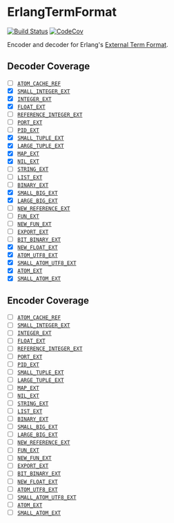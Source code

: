 # ErlangTermFormat

[![Build Status](https://travis-ci.com/christopher-dG/ErlangTermFormat.jl.svg?branch=master)](https://travis-ci.com/christopher-dG/ErlangTermFormat.jl)
[![CodeCov](https://codecov.io/gh/christopher-dG/ErlangTermFormat.jl/branch/master/graph/badge.svg)](https://codecov.io/gh/christopher-dG/ErlangTermFormat.jl)

Encoder and decoder for Erlang's [External Term Format](http://erlang.org/doc/apps/erts/erl_ext_dist.html).

## Decoder Coverage

* [ ] [`ATOM_CACHE_REF`](http://erlang.org/doc/apps/erts/erl_ext_dist.html#atom_cache_ref)
* [x] [`SMALL_INTEGER_EXT`](http://erlang.org/doc/apps/erts/erl_ext_dist.html#small_integer_ext)
* [x] [`INTEGER_EXT`](http://erlang.org/doc/apps/erts/erl_ext_dist.html#integer_ext)
* [x] [`FLOAT_EXT`](http://erlang.org/doc/apps/erts/erl_ext_dist.html#float_ext)
* [ ] [`REFERENCE_INTEGER_EXT`](http://erlang.org/doc/apps/erts/erl_ext_dist.html#reference_ext)
* [ ] [`PORT_EXT`](http://erlang.org/doc/apps/erts/erl_ext_dist.html#port_ext)
* [ ] [`PID_EXT`](http://erlang.org/doc/apps/erts/erl_ext_dist.html#pid_ext)
* [x] [`SMALL_TUPLE_EXT`](http://erlang.org/doc/apps/erts/erl_ext_dist.html#small_tuple_ext)
* [x] [`LARGE_TUPLE_EXT`](http://erlang.org/doc/apps/erts/erl_ext_dist.html#large_tuple_ext)
* [x] [`MAP_EXT`](http://erlang.org/doc/apps/erts/erl_ext_dist.html#map_ext)
* [x] [`NIL_EXT`](http://erlang.org/doc/apps/erts/erl_ext_dist.html#nil_ext)
* [ ] [`STRING_EXT`](http://erlang.org/doc/apps/erts/erl_ext_dist.html#string_ext)
* [ ] [`LIST_EXT`](http://erlang.org/doc/apps/erts/erl_ext_dist.html#list_ext)
* [ ] [`BINARY_EXT`](http://erlang.org/doc/apps/erts/erl_ext_dist.html#binary_ext)
* [x] [`SMALL_BIG_EXT`](http://erlang.org/doc/apps/erts/erl_ext_dist.html#small_big_ext)
* [x] [`LARGE_BIG_EXT`](http://erlang.org/doc/apps/erts/erl_ext_dist.html#large_big_ext)
* [ ] [`NEW_REFERENCE_EXT`](http://erlang.org/doc/apps/erts/erl_ext_dist.html#new_reference_ext)
* [ ] [`FUN_EXT`](http://erlang.org/doc/apps/erts/erl_ext_dist.html#fun_ext)
* [ ] [`NEW_FUN_EXT`](http://erlang.org/doc/apps/erts/erl_ext_dist.html#new_fun_ext)
* [ ] [`EXPORT_EXT`](http://erlang.org/doc/apps/erts/erl_ext_dist.html#export_ext)
* [ ] [`BIT_BINARY_EXT`](http://erlang.org/doc/apps/erts/erl_ext_dist.html#bit_binary_ext)
* [x] [`NEW_FLOAT_EXT`](http://erlang.org/doc/apps/erts/erl_ext_dist.html#new_float_ext)
* [x] [`ATOM_UTF8_EXT`](http://erlang.org/doc/apps/erts/erl_ext_dist.html#atom_utf8_ext)
* [x] [`SMALL_ATOM_UTF8_EXT`](http://erlang.org/doc/apps/erts/erl_ext_dist.html#small_atom_utf8_ext)
* [x] [`ATOM_EXT`](http://erlang.org/doc/apps/erts/erl_ext_dist.html#atom_ext--deprecated-)
* [x] [`SMALL_ATOM_EXT`](http://erlang.org/doc/apps/erts/erl_ext_dist.html#small_atom_ext--deprecated-)

## Encoder Coverage

* [ ] [`ATOM_CACHE_REF`](http://erlang.org/doc/apps/erts/erl_ext_dist.html#atom_cache_ref)
* [ ] [`SMALL_INTEGER_EXT`](http://erlang.org/doc/apps/erts/erl_ext_dist.html#small_integer_ext)
* [ ] [`INTEGER_EXT`](http://erlang.org/doc/apps/erts/erl_ext_dist.html#integer_ext)
* [ ] [`FLOAT_EXT`](http://erlang.org/doc/apps/erts/erl_ext_dist.html#float_ext)
* [ ] [`REFERENCE_INTEGER_EXT`](http://erlang.org/doc/apps/erts/erl_ext_dist.html#reference_ext)
* [ ] [`PORT_EXT`](http://erlang.org/doc/apps/erts/erl_ext_dist.html#port_ext)
* [ ] [`PID_EXT`](http://erlang.org/doc/apps/erts/erl_ext_dist.html#pid_ext)
* [ ] [`SMALL_TUPLE_EXT`](http://erlang.org/doc/apps/erts/erl_ext_dist.html#small_tuple_ext)
* [ ] [`LARGE_TUPLE_EXT`](http://erlang.org/doc/apps/erts/erl_ext_dist.html#large_tuple_ext)
* [ ] [`MAP_EXT`](http://erlang.org/doc/apps/erts/erl_ext_dist.html#map_ext)
* [ ] [`NIL_EXT`](http://erlang.org/doc/apps/erts/erl_ext_dist.html#nil_ext)
* [ ] [`STRING_EXT`](http://erlang.org/doc/apps/erts/erl_ext_dist.html#string_ext)
* [ ] [`LIST_EXT`](http://erlang.org/doc/apps/erts/erl_ext_dist.html#list_ext)
* [ ] [`BINARY_EXT`](http://erlang.org/doc/apps/erts/erl_ext_dist.html#binary_ext)
* [ ] [`SMALL_BIG_EXT`](http://erlang.org/doc/apps/erts/erl_ext_dist.html#small_big_ext)
* [ ] [`LARGE_BIG_EXT`](http://erlang.org/doc/apps/erts/erl_ext_dist.html#large_big_ext)
* [ ] [`NEW_REFERENCE_EXT`](http://erlang.org/doc/apps/erts/erl_ext_dist.html#new_reference_ext)
* [ ] [`FUN_EXT`](http://erlang.org/doc/apps/erts/erl_ext_dist.html#fun_ext)
* [ ] [`NEW_FUN_EXT`](http://erlang.org/doc/apps/erts/erl_ext_dist.html#new_fun_ext)
* [ ] [`EXPORT_EXT`](http://erlang.org/doc/apps/erts/erl_ext_dist.html#export_ext)
* [ ] [`BIT_BINARY_EXT`](http://erlang.org/doc/apps/erts/erl_ext_dist.html#bit_binary_ext)
* [ ] [`NEW_FLOAT_EXT`](http://erlang.org/doc/apps/erts/erl_ext_dist.html#new_float_ext)
* [ ] [`ATOM_UTF8_EXT`](http://erlang.org/doc/apps/erts/erl_ext_dist.html#atom_utf8_ext)
* [ ] [`SMALL_ATOM_UTF8_EXT`](http://erlang.org/doc/apps/erts/erl_ext_dist.html#small_atom_utf8_ext)
* [ ] [`ATOM_EXT`](http://erlang.org/doc/apps/erts/erl_ext_dist.html#atom_ext--deprecated-)
* [ ] [`SMALL_ATOM_EXT`](http://erlang.org/doc/apps/erts/erl_ext_dist.html#small_atom_ext--deprecated-)
